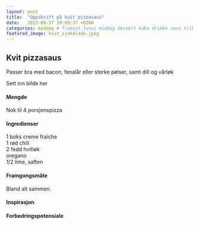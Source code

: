 ```yaml
---
layout: post
title:  "Oppskrift på kvit pizzasaus"
date:   2022-06-27 20:09:37 +0200
categories: middag # frukost lunsj middag dessert kake drikke saus tilbehør
featured_image: kvit_sjokolade.jpeg
---
```


## Kvit pizzasaus

Passer bra med bacon, fenalår eller sterke pølser, samt dill og vårløk

Sett inn bilde her

#### Mengde
Nok til 4 porsjonspizza

#### Ingredienser

1 boks creme fraiche<br>
1 rød chili<br>
2 fedd hvitløk<br>
oregano<br>
1/2 lime, saften<br>

#### Framgongsmåte
Bland alt sammen.

#### Inspirasjon

#### Forbedringspotensiale